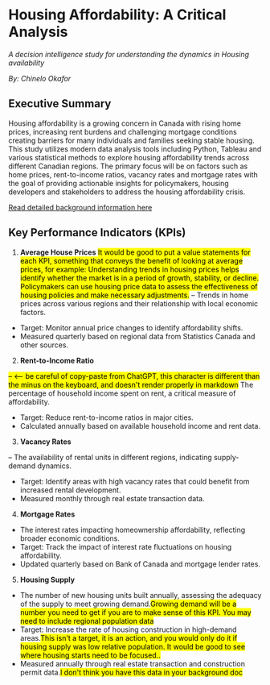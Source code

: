 # Housing Affordability: A Critical Analysis
*A decision intelligence study for understanding the dynamics in Housing availability*

*By: Chinelo Okafor*

## Executive Summary
Housing affordability is a growing concern in Canada with rising home prices, increasing rent burdens and challenging mortgage conditions creating barriers for many individuals and families seeking stable housing. This study utilizes modern data analysis tools including Python, Tableau and various statistical methods to explore housing affordability trends across different Canadian regions. The primary focus will be on factors such as home prices, rent-to-income ratios, vacancy rates and mortgage rates with the goal of providing actionable insights for policymakers, housing developers and stakeholders to address the housing affordability crisis.

[Read detailed background information here](https://github.com/chinelokafor/Term-Project/blob/main/Background.md)

## Key Performance Indicators (KPIs)

1. **Average House Prices** 
<mark>It would be good to put a value statements for each KPI, something that conveys the benefit of looking at average prices, for example:  Understanding trends in housing prices helps identify whether the market is in a period of growth, stability, or decline.  Policymakers can use housing price data to assess the effectiveness of housing policies and make necessary adjustments.</mark>
  – Trends in home prices across various regions and their relationship with local economic factors.
  -	Target: Monitor annual price changes to identify affordability shifts.
  -	Measured quarterly based on regional data from Statistics Canada and other sources.
  
2. **Rent-to-Income Ratio**

<mark>–    <-- be careful of copy-paste from ChatGPT, this character is different than the minus on the keyboard, and doesn't render properly in markdown</mark> The percentage of household income spent on rent, a critical measure of affordability.
- Target: Reduce rent-to-income ratios in major cities.
-	Calculated annually based on available household income and rent data.
  
3. **Vacancy Rates**

– The availability of rental units in different regions, indicating supply-demand dynamics.
- Target: Identify areas with high vacancy rates that could benefit from increased rental development.
- Measured monthly through real estate transaction data.

4. **Mortgage Rates**

- The interest rates impacting homeownership affordability, reflecting broader economic conditions.
- Target: Track the impact of interest rate fluctuations on housing affordability.
- Updated quarterly based on Bank of Canada and mortgage lender rates.

5. **Housing Supply**
   
-  The number of new housing units built annually, assessing the adequacy of the supply to meet growing demand.<mark>Growing demand will be a number you need to get if you are to make sense of this KPI.  You may need to include regional population data</mark>
- Target: Increase the rate of housing construction in high-demand areas.<mark>This isn't a target, it is an action, and you would only do it if housing supply was low relative population.  It would be good to see where housing starts need to be focused..</mark>
- Measured annually through real estate transaction and construction permit data.<mark>I don't think you have this data in your background doc</mark>
